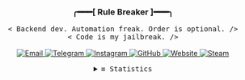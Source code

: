 <h3 align="center">
  <p align="center">
    ╭━━━[ Rule Breaker ]━━━╮
  </p>
</h3>

<p align="center">
    <samp>
        < Backend dev. Automation freak. Order is optional. />
        <br>
        < Code is my jailbreak. />
        <br><br>
    </samp>

  <a href="mailto:abbasjadidi2008@gmail.com" target="_blank">
    <img alt="Email" src="https://img.shields.io/badge/-Email-2d2d2d?style=flat-square&logo=gmail&logoColor=white">
  </a>
  <a href="https://t.me/amirabbasjadidi" target="_blank">
    <img alt="Telegram" src="https://img.shields.io/badge/-Telegram-2d2d2d?style=flat-square&logo=telegram&logoColor=white">
  </a>
  <a href="https://www.instagram.com/amirabbas._.jadidi/" target="_blank">
    <img alt="Instagram" src="https://img.shields.io/badge/-Instagram-2d2d2d?style=flat-square&logo=instagram&logoColor=white">
  </a>
  <a href="https://github.com/Amirabbasjadidi" target="_blank">
    <img alt="GitHub" src="https://img.shields.io/badge/-GitHub-2d2d2d?style=flat-square&logo=github&logoColor=white">
  </a>
  <a href="https://amirabbasjadidi.ir/" target="_blank">
    <img alt="Website" src="https://img.shields.io/badge/-Website-2d2d2d?style=flat-square&logo=cobalt&logoColor=white">
  </a>
  <a href="https://steamcommunity.com/id/amirabbasjadidi/" target="_blank">
    <img alt="Steam" src="https://img.shields.io/badge/-Steam-2d2d2d?style=flat-square&logo=steam&logoColor=white">
  </a>
</p>

<details align="center">
  <summary><samp>≡ Statistics</samp></summary>
  <br>
  <p align="center">
    <img alt="Profile Views" src="https://profile-counter.glitch.me/Amirabbasjadidi/count.svg?" />
    <br><br>
    <img alt="GitHub Stats" src="https://github-readme-stats.vercel.app/api?username=Amirabbasjadidi&theme=blue_navy&show_icons=true&count_private=true&hide_border=false" />
    <br>
  </p>
</details>
